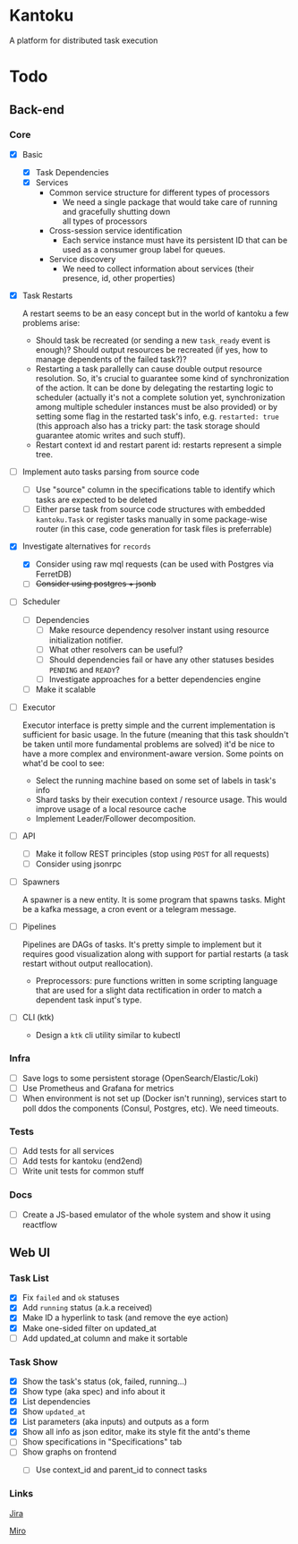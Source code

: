 # Kantoku

A platform for distributed task execution

# Todo

## Back-end

### Core
- [x] Basic
	- [x] Task Dependencies
	- [x] Services  
	  - Common service structure for different types of processors  
	    - We need a single package that would take care of running and gracefully shutting down  
	      all types of processors  
	  - Cross-session service identification  
	    - Each service instance must have its persistent ID that can be used as a consumer group label for queues.  
	  - Service discovery  
	    - We need to collect information about services (their presence, id, other properties)
- [x] Task Restarts

	A restart seems to be an easy concept but in the world of kantoku a few problems arise:
	- Should task be recreated (or sending a new `task_ready` event is enough)? Should output resources be recreated (if yes, how to manage dependents of the failed task?)? 
	- Restarting a task parallelly can cause double output resource resolution. So, it's crucial to guarantee some kind of synchronization of the action. It can be done by delegating the restarting logic to scheduler (actually it's not a complete solution yet, synchronization among multiple scheduler instances must be also provided) or by setting some flag in the restarted task's info, e.g. `restarted: true` (this approach also has a tricky part: the task storage should guarantee atomic writes and such stuff).
	- Restart context id and restart parent id: restarts represent a simple tree. 	  
- [ ] Implement auto tasks parsing from source code
	- [ ] Use "source" column in the specifications table to identify which tasks are expected to be deleted
	- [ ] Either parse task from source code structures with embedded `kantoku.Task`  or register tasks manually in some package-wise router (in this case, code generation for task files is preferrable)
- [x] Investigate alternatives for `records`
	- [x] Consider using raw mql requests (can be used with Postgres via FerretDB)
	- [ ] ~~Consider using postgres + jsonb~~
- [ ] Scheduler
	- [ ] Dependencies
		- [ ] Make resource dependency resolver instant using resource initialization notifier.
		- [ ] What other resolvers can be useful?
		- [ ] Should dependencies fail or have any other statuses besides `PENDING` and `READY`?
		- [ ] Investigate approaches for a better dependencies engine 
	- [ ] Make it scalable
- [ ] Executor

	Executor interface is pretty simple and the current implementation is sufficient for basic usage. In the future (meaning that this task shouldn't be taken until more fundamental problems are solved) it'd be nice to have a more complex and environment-aware version. Some points on what'd be cool to see:
	- Select the running machine based on some set of labels in task's info
	- Shard tasks by their execution context / resource usage. This would improve usage of a local resource cache  
	- Implement Leader/Follower decomposition.
- [ ] API
	- [ ] Make it follow REST principles (stop using `POST` for all requests)
	- [ ] Consider using jsonrpc
- [ ] Spawners

    A spawner is a new entity. It is some program that spawns tasks. Might be a kafka message, a cron event or a telegram message.
- [ ] Pipelines

	Pipelines are DAGs of tasks. It's pretty simple to implement but it requires good visualization along with support for partial restarts (a task restart without output reallocation).
	- Preprocessors: pure functions written in some scripting language that are used for a slight data rectification in order to match a dependent task input's type.   

- [ ] CLI (ktk)
  - Design a `ktk` cli utility similar to kubectl

### Infra
- [ ] Save logs to some persistent storage (OpenSearch/Elastic/Loki)
- [ ] Use Prometheus and Grafana for metrics
- [ ] When environment is not set up (Docker isn't running), services start to poll ddos the components (Consul, Postgres, etc). We need timeouts.

### Tests
- [ ] Add tests for all services
- [ ] Add tests for kantoku (end2end)
- [ ] Write unit tests for common stuff

### Docs
- [ ] Create a JS-based emulator of the whole system and show it using reactflow

## Web UI

### Task List
- [x] Fix `failed` and `ok` statuses
- [x] Add `running` status (a.k.a received)
- [x] Make ID a hyperlink to task (and remove the eye action)
- [x] Make one-sided filter on updated_at
- [ ] Add updated_at column and make it sortable

### Task Show
- [x] Show the task's status (ok, failed, running...)
- [x] Show type (aka spec) and info about it
- [x] List dependencies
- [x] Show `updated_at`
- [x] List parameters (aka inputs) and outputs as a form
- [x] Show all info as json editor, make its style fit the antd's theme
- [ ] Show specifications in "Specifications" tab
- [ ] Show graphs on frontend
	- [ ] Use context_id and parent_id to connect tasks


### Links

[Jira](https://r-ischenko.atlassian.net/jira/software/projects/KAN/boards/1)

[Miro](https://miro.com/app/board/uXjVNS1PReQ=/)
